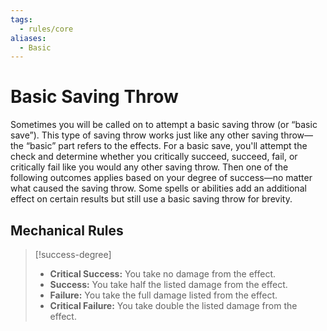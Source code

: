 ```yaml
---
tags:
  - rules/core
aliases:
  - Basic
---
```

# Basic Saving Throw

Sometimes you will be called on to attempt a basic saving throw (or “basic save”). This type of saving throw works just like any other saving throw—the “basic” part refers to the effects. For a basic save, you'll attempt the check and determine whether you critically succeed, succeed, fail, or critically fail like you would any other saving throw. Then one of the following outcomes applies based on your degree of success—no matter what caused the saving throw. Some spells or abilities add an additional effect on certain results but still use a basic saving throw for brevity. 

## Mechanical Rules

> [!success-degree] 
>- **Critical Success:** You take no damage from the effect.  
>- **Success:** You take half the listed damage from the effect.  
>- **Failure:** You take the full damage listed from the effect.  
>- **Critical Failure:** You take double the listed damage from the effect.